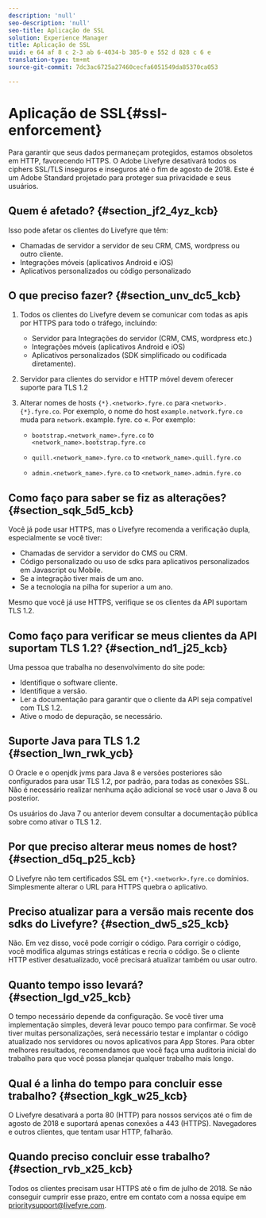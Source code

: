 ```yaml
---
description: 'null'
seo-description: 'null'
seo-title: Aplicação de SSL
solution: Experience Manager
title: Aplicação de SSL
uuid: e 64 af 8 c 2-3 ab 6-4034-b 385-0 e 552 d 828 c 6 e
translation-type: tm+mt
source-git-commit: 7dc3ac6725a27460cecfa6051549da85370ca053

---
```



# Aplicação de SSL{#ssl-enforcement}

Para garantir que seus dados permaneçam protegidos, estamos obsoletos em HTTP, favorecendo HTTPS. O Adobe Livefyre desativará todos os ciphers SSL/TLS inseguros e inseguros até o fim de agosto de 2018. Este é um Adobe Standard projetado para proteger sua privacidade e seus usuários.

## Quem é afetado? {#section_jf2_4yz_kcb}

Isso pode afetar os clientes do Livefyre que têm:

* Chamadas de servidor a servidor de seu CRM, CMS, wordpress ou outro cliente.
* Integrações móveis (aplicativos Android e iOS)
* Aplicativos personalizados ou código personalizado

## O que preciso fazer? {#section_unv_dc5_kcb}

1. Todos os clientes do Livefyre devem se comunicar com todas as apis por HTTPS para todo o tráfego, incluindo:

   * Servidor para Integrações do servidor (CRM, CMS, wordpress etc.)
   * Integrações móveis (aplicativos Android e iOS)
   * Aplicativos personalizados (SDK simplificado ou codificada diretamente).

1. Servidor para clientes do servidor e HTTP móvel devem oferecer suporte para TLS 1.2
1. Alterar nomes de hosts `{*}.<network>.fyre.co` para `<network>.{*}.fyre.co`. Por exemplo, o nome do host `example.network.fyre.co` muda para `network.`example. fyre. co «. Por exemplo:

   * `bootstrap.<network_name>.fyre.co` to `<network_name>.bootstrap.fyre.co`

   * `quill.<network_name>.fyre.co` to `<network_name>.quill.fyre.co`

   * `admin.<network_name>.fyre.co` to `<network_name>.admin.fyre.co`

## Como faço para saber se fiz as alterações? {#section_sqk_5d5_kcb}

Você já pode usar HTTPS, mas o Livefyre recomenda a verificação dupla, especialmente se você tiver:

* Chamadas de servidor a servidor do CMS ou CRM.
* Código personalizado ou uso de sdks para aplicativos personalizados em Javascript ou Mobile.
* Se a integração tiver mais de um ano.
* Se a tecnologia na pilha for superior a um ano.

Mesmo que você já use HTTPS, verifique se os clientes da API suportam TLS 1.2.

## Como faço para verificar se meus clientes da API suportam TLS 1.2? {#section_nd1_j25_kcb}

Uma pessoa que trabalha no desenvolvimento do site pode:

* Identifique o software cliente.
* Identifique a versão.
* Ler a documentação para garantir que o cliente da API seja compatível com TLS 1.2.
* Ative o modo de depuração, se necessário.

## Suporte Java para TLS 1.2 {#section_lwn_rwk_ycb}

O Oracle e o openjdk jvms para Java 8 e versões posteriores são configurados para usar TLS 1.2, por padrão, para todas as conexões SSL. Não é necessário realizar nenhuma ação adicional se você usar o Java 8 ou posterior.

Os usuários do Java 7 ou anterior devem consultar a documentação pública sobre como ativar o TLS 1.2.

## Por que preciso alterar meus nomes de host? {#section_d5q_p25_kcb}

O Livefyre não tem certificados SSL em `{*}.<network>.fyre.co` domínios. Simplesmente alterar o URL para HTTPS quebra o aplicativo.

## Preciso atualizar para a versão mais recente dos sdks do Livefyre? {#section_dw5_s25_kcb}

Não. Em vez disso, você pode corrigir o código. Para corrigir o código, você modifica algumas strings estáticas e recria o código. Se o cliente HTTP estiver desatualizado, você precisará atualizar também ou usar outro.

## Quanto tempo isso levará? {#section_lgd_v25_kcb}

O tempo necessário depende da configuração. Se você tiver uma implementação simples, deverá levar pouco tempo para confirmar. Se você tiver muitas personalizações, será necessário testar e implantar o código atualizado nos servidores ou novos aplicativos para App Stores. Para obter melhores resultados, recomendamos que você faça uma auditoria inicial do trabalho para que você possa planejar qualquer trabalho mais longo.

## Qual é a linha do tempo para concluir esse trabalho? {#section_kgk_w25_kcb}

O Livefyre desativará a porta 80 (HTTP) para nossos serviços até o fim de agosto de 2018 e suportará apenas conexões a 443 (HTTPS). Navegadores e outros clientes, que tentam usar HTTP, falharão.

## Quando preciso concluir esse trabalho? {#section_rvb_x25_kcb}

Todos os clientes precisam usar HTTPS até o fim de julho de 2018. Se não conseguir cumprir esse prazo, entre em contato com a nossa equipe em prioritysupport@livefyre.com.
